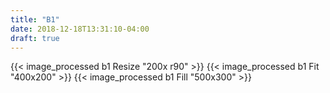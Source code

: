 ```yaml
---
title: "B1"
date: 2018-12-18T13:31:10-04:00
draft: true
---
```


{{< image_processed b1 Resize "200x r90" >}}
{{< image_processed b1 Fit "400x200" >}}
{{< image_processed b1 Fill "500x300" >}}